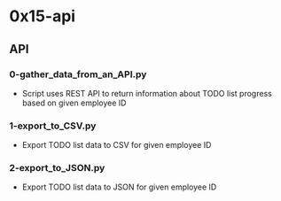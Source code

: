 # 0x15-api

## API
### 0-gather_data_from_an_API.py
* Script uses REST API to return information about TODO list progress based on given employee ID
### 1-export_to_CSV.py
* Export TODO list data to CSV for given employee ID

### 2-export_to_JSON.py
* Export TODO list data to JSON for given employee ID

